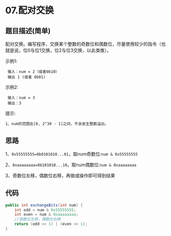# 07.配对交换

## 题目描述(简单)

配对交换。编写程序，交换某个整数的奇数位和偶数位，尽量使用较少的指令（也就是说，位0与位1交换，位2与位3交换，以此类推）。

示例1:

```text
 输入：num = 2（或者0b10）
 输出 1 (或者 0b01)
```


示例2:

```text
 输入：num = 3
 输出：3
```


提示:

```text
1、num的范围在[0, 2^30 - 1]之间，不会发生整数溢出。
```

## 思路

1、`0x55555555=0b0101010...01`，取num奇数位:`num & 0x55555555`

2、`0xaaaaaaaa=0b101010...10`，取num偶数位:`num & 0xaaaaaaaa`

3、奇数位左移，偶数位右移，再做或操作即可得到结果

## 代码

```java
public int exchangeBits(int num) {
    int odd = num & 0x55555555;
    int even = num & 0xaaaaaaaa;
    //奇数位左移，偶数位右移
    return (odd << 1) | (even >> 1);
}
```